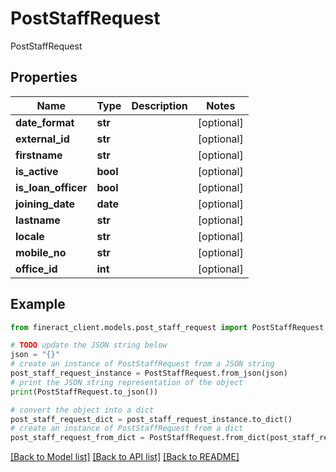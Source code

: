 # PostStaffRequest

PostStaffRequest

## Properties

Name | Type | Description | Notes
------------ | ------------- | ------------- | -------------
**date_format** | **str** |  | [optional] 
**external_id** | **str** |  | [optional] 
**firstname** | **str** |  | [optional] 
**is_active** | **bool** |  | [optional] 
**is_loan_officer** | **bool** |  | [optional] 
**joining_date** | **date** |  | [optional] 
**lastname** | **str** |  | [optional] 
**locale** | **str** |  | [optional] 
**mobile_no** | **str** |  | [optional] 
**office_id** | **int** |  | [optional] 

## Example

```python
from fineract_client.models.post_staff_request import PostStaffRequest

# TODO update the JSON string below
json = "{}"
# create an instance of PostStaffRequest from a JSON string
post_staff_request_instance = PostStaffRequest.from_json(json)
# print the JSON string representation of the object
print(PostStaffRequest.to_json())

# convert the object into a dict
post_staff_request_dict = post_staff_request_instance.to_dict()
# create an instance of PostStaffRequest from a dict
post_staff_request_from_dict = PostStaffRequest.from_dict(post_staff_request_dict)
```
[[Back to Model list]](../README.md#documentation-for-models) [[Back to API list]](../README.md#documentation-for-api-endpoints) [[Back to README]](../README.md)


